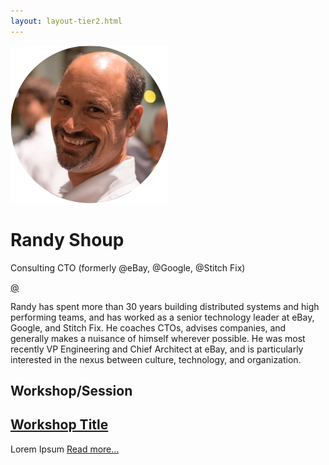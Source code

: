 ```yaml
---
layout: layout-tier2.html
---
```

<div class="container section featured-speaker">
    <div class="row">
      <div class="col-xs-12 col-sm-2 img-container">
        <img class="speaker-page-img" src="../img/speakers/Randy-Shoup-ON.png" />
        </div>
      <div class="col-xs-12 col-sm-10 copy-container">
        <h1 class="speaker-header">Randy Shoup</h1>
        <span class="speaker-subtitle">Consulting CTO (formerly @eBay, @Google, @Stitch Fix)</span>
        <p><a class="speaker-handle" href="#" target="_blank">@</a></p>
        <p>Randy has spent more than 30 years building distributed systems and high performing teams, and has worked as a senior technology leader at eBay, Google, and Stitch Fix. He coaches CTOs, advises companies, and generally makes a nuisance of himself wherever possible. He was most recently VP Engineering and Chief Architect at eBay, and is particularly interested in the nexus between culture, technology, and organization.</p>
        <h2><strong>Workshop/Session</strong></h2>
        <h2 class="gold"><a href="#">Workshop Title</a></h2>
        <p>Lorem Ipsum <a href="#">Read more...</a></p>
      </div>
    </div>
  </div>  